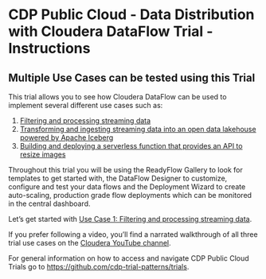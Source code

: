 # CDP Public Cloud - Data Distribution with Cloudera DataFlow Trial - Instructions

## Multiple Use Cases can be tested using this Trial

This trial allows you to see how Cloudera DataFlow can be used to implement several different use cases such as:

1. [Filtering and processing streaming data](01_kafka_filter_kafka.md)
2. [Transforming and ingesting streaming data into an open data lakehouse powered by Apache Iceberg](02_kafka_iceberg.md)
3. [Building and deploying a serverless function that provides an API to resize images](03_resize_image.md)

Throughout this trial you will be using the ReadyFlow Gallery to look for templates to get started with, the DataFlow Designer to customize, configure and test your data flows and the Deployment Wizard to create auto-scaling, production grade flow deployments which can be monitored in the central dashboard.

Let’s get started with [Use Case 1: Filtering and processing streaming data](01_kafka_filter_kafka.md).

If you prefer following a video, you’ll find a narrated walkthrough of all three trial use cases on the [Cloudera YouTube channel](https://www.youtube.com/watch?v=oqaT7FDd0Fc).

For general information on how to access and navigate CDP Public Cloud Trials go to https://github.com/cdp-trial-patterns/trials.
